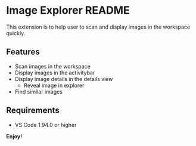 # Image Explorer README

This extension is to help user to scan and display images in the workspace quickly.

## Features

- Scan images in the workspace
- Display images in the activitybar
- Display image details in the details view
  - Reveal image in explorer
- Find similar images

## Requirements

- VS Code 1.94.0 or higher

**Enjoy!**
